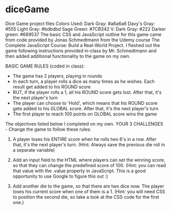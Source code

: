 # diceGame
Dice Game project files
Colors Used:
Dark Gray: #a6a6a6
Davy's Gray: #555
Light Gray: #bdbdbd
Sage Green: #7CB342
V. Dark Gray: #222
Darker green: #689537
The basic CSS and JavaScript outline for this game came from code provided by Jonas Schmedtmann from the Udemy course The Complete JavaScript Course: Build a Real-World Project.
I fleshed out the game following instructions provided in-class by Mr. Schmedtmann and then added additional functionality to the game on my own.

BASIC GAME RULES (coded in class):
- The game has 2 players, playing in rounds
- In each turn, a player rolls a dice as many times as he wishes. Each result get added to his ROUND score
- BUT, if the player rolls a 1, all his ROUND score gets lost. After that, it's the next player's turn
- The player can choose to 'Hold', which means that his ROUND score gets added to his GLOBAL score. After that, it's the next player's turn
- The first player to reach 100 points on GLOBAL score wins the game

The objectives listed below I completed on my own.
YOUR 3 CHALLENGES - Change the game to follow these rules:

1. A player loses his ENTIRE score when he rolls two 6's in a row. After that, it's the next player's turn. (Hint: Always save the previous die roll in a separate variable)

2. Add an input field to the HTML where players can set the winning score, so that they can change the predefined score of 100. (Hint: you can read that value with the .value property in JavaScript. This is a good opportunity to use Google to figure this out :)

3. Add another die to the game, so that there are two dice now. The player loses his current score when one of them is a 1. (Hint: you will need CSS to position the second die, so take a look at the CSS code for the first one.)
